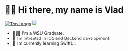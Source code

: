 # 👋🏼 Hi there, my name is Vlad
<!-- <p align="center"> <img src="https://komarev.com/ghpvc/?username=VladGershun&color=brightgreen" alt="VladGershun" /> </p> -->
[![Top Langs](https://github-readme-stats-git-masterrstaa-rickstaa.vercel.app/api/top-langs/?username=vladgershun)](https://github.com/anuraghazra/github-readme-stats)
![](https://komarev.com/ghpvc/?username=VladGershun&color=brightgreen)
- 👨🏻‍💻 I'm a WSU Graduate.
- 👀 I'm intrested in iOS and Backend development.
- 🌱 I'm currently learning SwiftUI.

